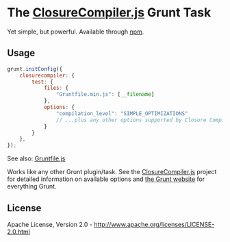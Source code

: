 The [ClosureCompiler.js](https://github.com/dcodeIO/ClosureCompiler.js) Grunt Task
=================================
Yet simple, but powerful. Available through [npm](https://npmjs.org/package/grunt-closurecompiler).

Usage
-----

```javascript
grunt.initConfig({
    closurecompiler: {
        test: {
            files: {
                "Gruntfile.min.js": [__filename]
            },
            options: {
                "compilation_level": "SIMPLE_OPTIMIZATIONS"
                // ...plus any other options supported by Closure Compiler
            }
        }
    },
});
```

See also: [Gruntfile.js](https://github.com/dcodeIO/grunt-closurecompiler/blob/master/Gruntfile.js)

Works like any other Grunt plugin/task. See the [ClosureCompiler.js](https://github.com/dcodeIO/ClosureCompiler.js)
project for detailed information on available options and [the Grunt website](http://gruntjs.com/) for everything Grunt.

License
-------
Apache License, Version 2.0 - http://www.apache.org/licenses/LICENSE-2.0.html
